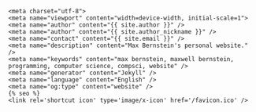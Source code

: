     <meta charset="utf-8">
    <meta name="viewport" content="width=device-width, initial-scale=1">
    <meta name="author" content="{{ site.author }}" />
    <meta name="author" content="{{ site.author_nickname }}" />
    <meta name="contact" content="{{ site.email }}" />
    <meta name="description" content="Max Bernstein's personal website." />
    <meta name="keywords" content="max bernstein, maxwell bernstein, programming, computer science, compsci, website" />
    <meta name="generator" content="Jekyll" />
    <meta name="language" content="English" />
    <meta name="og:type" content="website" />
    {% seo %}
    <link rel='shortcut icon' type='image/x-icon' href='/favicon.ico' />
